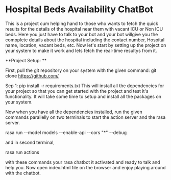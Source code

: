 
# Hospital Beds Availability ChatBot

This is a project cum helping hand to those who wants to fetch the quick results for the details of the hospital near them with vacant ICU or Non ICU beds. Here you just have to talk to your bot and your bot willgive you the compplete details about the hospital including the contact number, Hospital name, location, vacant beds, etc. Now let's start by setting up the project on your system to make it work and lets fetch the real-time resultys from it.

**Project Setup: **

First, pull the git repository on your system with the given command:
git clone https://github.com/

Sep 1:  pip install -r requirements.txt
This will install all the dependencies for your project so that you can get started with the project and test it's functionality. It will take some time to setup and install all the packages on your system.

Now when you have all the dependencies installed, run the given commands parallelly on two terminals to start the action server and the rasa server.

rasa run --model models --enable-api --cors "*" --debug

and in second terminal,

rasa run actions

with these commands your rasa chatbot it activated and ready to talk and help you. Now open index.html file on the browser and enjoy playing around with the chatbot.

